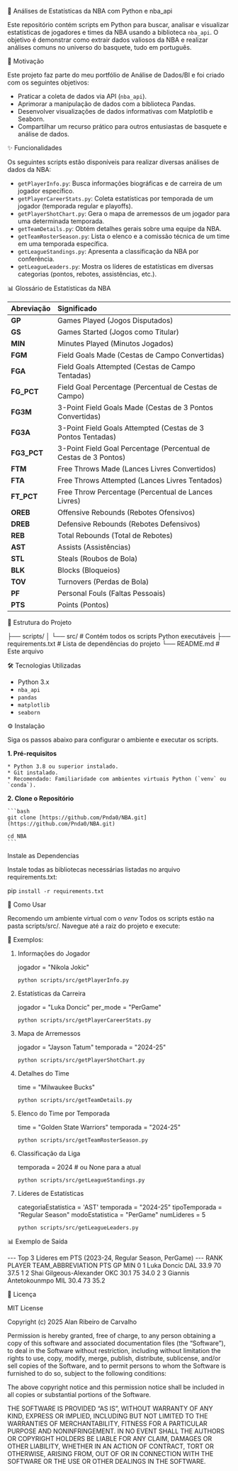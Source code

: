 🏀 Análises de Estatísticas da NBA com Python e nba_api

Este repositório contém scripts em Python para buscar, analisar e visualizar estatísticas de jogadores e times da NBA usando a biblioteca `nba_api`. 
O objetivo é demonstrar como extrair dados valiosos da NBA e realizar análises comuns no universo do basquete, tudo em português.

🎯 Motivação

Este projeto faz parte do meu portfólio de Análise de Dados/BI e foi criado com os seguintes objetivos:

* Praticar a coleta de dados via API (`nba_api`).
* Aprimorar a manipulação de dados com a biblioteca Pandas.
* Desenvolver visualizações de dados informativas com Matplotlib e Seaborn.
* Compartilhar um recurso prático para outros entusiastas de basquete e análise de dados.

✨ Funcionalidades

Os seguintes scripts estão disponíveis para realizar diversas análises de dados da NBA:

* `getPlayerInfo.py`: Busca informações biográficas e de carreira de um jogador específico.
* `getPlayerCareerStats.py`: Coleta estatísticas por temporada de um jogador (temporada regular e playoffs).
* `getPlayerShotChart.py`: Gera o mapa de arremessos de um jogador para uma determinada temporada.
* `getTeamDetails.py`: Obtém detalhes gerais sobre uma equipe da NBA.
* `getTeamRosterSeason.py`: Lista o elenco e a comissão técnica de um time em uma temporada específica.
* `getLeagueStandings.py`: Apresenta a classificação da NBA por conferência.
* `getLeagueLeaders.py`: Mostra os líderes de estatísticas em diversas categorias (pontos, rebotes, assistências, etc.).

📊 Glossário de Estatísticas da NBA

| Abreviação | Significado                                           |
| :--------- | :---------------------------------------------------- |
| **GP** | Games Played (Jogos Disputados)                       |
| **GS** | Games Started (Jogos como Titular)                    |
| **MIN** | Minutes Played (Minutos Jogados)                      |
| **FGM** | Field Goals Made (Cestas de Campo Convertidas)        |
| **FGA** | Field Goals Attempted (Cestas de Campo Tentadas)      |
| **FG_PCT** | Field Goal Percentage (Percentual de Cestas de Campo) |
| **FG3M** | 3-Point Field Goals Made (Cestas de 3 Pontos Convertidas) |
| **FG3A** | 3-Point Field Goals Attempted (Cestas de 3 Pontos Tentadas) |
| **FG3_PCT**| 3-Point Field Goal Percentage (Percentual de Cestas de 3 Pontos) |
| **FTM** | Free Throws Made (Lances Livres Convertidos)          |
| **FTA** | Free Throws Attempted (Lances Livres Tentados)        |
| **FT_PCT** | Free Throw Percentage (Percentual de Lances Livres)   |
| **OREB** | Offensive Rebounds (Rebotes Ofensivos)                |
| **DREB** | Defensive Rebounds (Rebotes Defensivos)               |
| **REB** | Total Rebounds (Total de Rebotes)                     |
| **AST** | Assists (Assistências)                                |
| **STL** | Steals (Roubos de Bola)                               |
| **BLK** | Blocks (Bloqueios)                                        |
| **TOV** | Turnovers (Perdas de Bola)                            |
| **PF** | Personal Fouls (Faltas Pessoais)                      |
| **PTS** | Points (Pontos)                                       |



📂 Estrutura do Projeto

├── scripts/
│ └── src/ # Contém todos os scripts Python executáveis
├── requirements.txt # Lista de dependências do projeto
└── README.md # Este arquivo


🛠️ Tecnologias Utilizadas

* Python 3.x
* `nba_api`
* `pandas`
* `matplotlib`
* `seaborn`

⚙️ Instalação

Siga os passos abaixo para configurar o ambiente e executar os scripts.

**1. Pré-requisitos**

    * Python 3.8 ou superior instalado.
    * Git instalado.
    * Recomendado: Familiaridade com ambientes virtuais Python (`venv` ou `conda`).

**2. Clone o Repositório**

    ```bash
    git clone [https://github.com/Pnda0/NBA.git](https://github.com/Pnda0/NBA.git)

    cd NBA
    ```

Instale as Dependencias

Instale todas as bibliotecas necessárias listadas no arquivo requirements.txt:

pip ```install -r requirements.txt```


🚀 Como Usar

Recomendo um ambiente virtual com o *venv*
Todos os scripts estão na pasta scripts/src/. Navegue até a raiz do projeto e execute:

📌 Exemplos:
1. Informações do Jogador

    jogador = "Nikola Jokic"

    ```python scripts/src/getPlayerInfo.py```

2. Estatísticas da Carreira

    jogador = "Luka Doncic"
    per_mode = "PerGame"

    ```python scripts/src/getPlayerCareerStats.py```

3. Mapa de Arremessos

    jogador = "Jayson Tatum"
    temporada = "2024-25"

    ```python scripts/src/getPlayerShotChart.py```

4. Detalhes do Time

    time = "Milwaukee Bucks"

    ```python scripts/src/getTeamDetails.py```

5. Elenco do Time por Temporada

    time = "Golden State Warriors"
    temporada = "2024-25"

    ```python scripts/src/getTeamRosterSeason.py```

6. Classificação da Liga

    temporada = 2024  # ou None para a atual

    ```python scripts/src/getLeagueStandings.py```

7. Líderes de Estatísticas

    categoriaEstatistica = 'AST'
    temporada = "2024-25"
    tipoTemporada = "Regular Season"
    modoEstatistica = "PerGame"
    numLideres = 5

    ```python scripts/src/getLeagueLeaders.py```

📊 Exemplo de Saída

--- Top 3 Líderes em PTS (2023-24, Regular Season, PerGame) ---
   RANK            PLAYER TEAM_ABBREVIATION   PTS  GP   MIN
0     1     Luka Doncic               DAL  33.9  70  37.5
1     2  Shai Gilgeous-Alexander      OKC  30.1  75  34.0
2     3   Giannis Antetokounmpo       MIL  30.4  73  35.2

📄 Licença

MIT License

Copyright (c) 2025 Alan Ribeiro de Carvalho

Permission is hereby granted, free of charge, to any person obtaining a copy
of this software and associated documentation files (the “Software”), to deal
in the Software without restriction, including without limitation the rights
to use, copy, modify, merge, publish, distribute, sublicense, and/or sell
copies of the Software, and to permit persons to whom the Software is
furnished to do so, subject to the following conditions:

The above copyright notice and this permission notice shall be included in all
copies or substantial portions of the Software.

THE SOFTWARE IS PROVIDED “AS IS”, WITHOUT WARRANTY OF ANY KIND, EXPRESS OR
IMPLIED, INCLUDING BUT NOT LIMITED TO THE WARRANTIES OF MERCHANTABILITY,
FITNESS FOR A PARTICULAR PURPOSE AND NONINFRINGEMENT. IN NO EVENT SHALL THE
AUTHORS OR COPYRIGHT HOLDERS BE LIABLE FOR ANY CLAIM, DAMAGES OR OTHER
LIABILITY, WHETHER IN AN ACTION OF CONTRACT, TORT OR OTHERWISE, ARISING FROM,
OUT OF OR IN CONNECTION WITH THE SOFTWARE OR THE USE OR OTHER DEALINGS IN THE
SOFTWARE.

